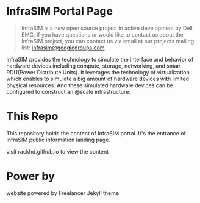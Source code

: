 
# InfraSIM Portal Page

> InfraSIM is a new open source project in active development by Dell EMC.  If you have questions or would like to contact us about the InfraSIM project, you can contact us via email at our projects mailing list: infrasim@googlegroups.com

InfraSIM provides the technology to simulate the interface and behavior of hardware devices including compute, storage, networking, and smart PDU(Power Distribute Units). It leverages the technology of virtualization which enables to simulate a big amount of hardware devices with limited physical resources. And these simulated hardware devices can be configured to construct an @scale infrastructure.

# This Repo

This repository holds the content of InfraSIM portal.
It's the entrance of InfraSIM public information landing page.

visit rackhd.github.io to view the content


# Power by
website powered by Freelancer Jekyll theme

